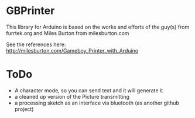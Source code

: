 GBPrinter
=========
This library for Arduino is based on the works and efforts of the guy(s) from furrtek.org and Miles Burton from milesburton.com 

See the references here: 
http://milesburton.com/Gameboy_Printer_with_Arduino

# ToDo
- A character mode, so you can send text and it will generate it
- a cleaned up version of the Picture transmitting
- a processing sketch as an interface via bluetooth (as another github project)
